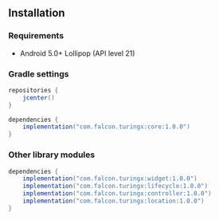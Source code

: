 ## Installation

### Requirements
- Android 5.0+ Lollipop (API level 21)

### Gradle settings
```gradle
repositories {
    jcenter()
}

dependencies {
    implementation("com.falcon.turingx:core:1.0.0")
}
```

### Other library modules

```gradle
dependencies {
    implementation("com.falcon.turingx:widget:1.0.0")
    implementation("com.falcon.turingx:lifecycle:1.0.0")
    implementation("com.falcon.turingx:controller:1.0.0")
    implementation("com.falcon.turingx:location:1.0.0")
}
```
